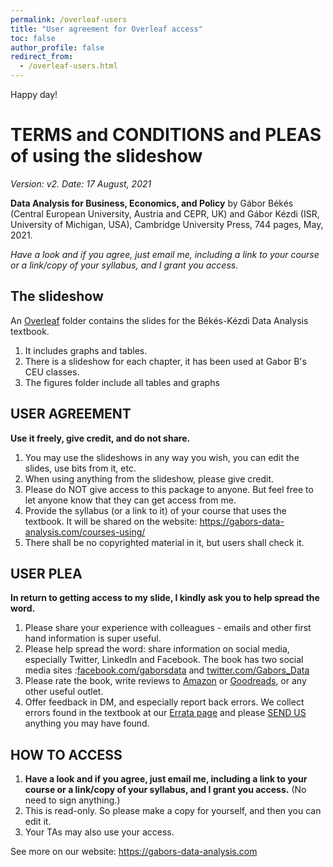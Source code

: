 ```yaml
---
permalink: /overleaf-users
title: "User agreement for Overleaf access"
toc: false
author_profile: false
redirect_from:
  - /overleaf-users.html
---
```


Happy day!

# TERMS and CONDITIONS and PLEAS of using the slideshow 

*Version: v2. Date: 17 August, 2021*


**Data Analysis for Business, Economics, and Policy** by Gábor Békés (Central European University, Austria and CEPR, UK) and Gábor Kézdi (ISR, University of Michigan, USA), Cambridge University Press, 744 pages, May, 2021. 


*Have a look and if you agree, just email me, including a link to your course or a link/copy of your syllabus, and I grant you access.*


## The slideshow
An [Overleaf](https://www.overleaf.com/) folder contains the slides for the Békés-Kézdi Data Analysis textbook.

1. It includes graphs and tables. 
2. There is a slideshow for each chapter, it has been used at Gabor B's CEU classes.
3. The figures folder include all tables and graphs


## USER AGREEMENT

**Use it freely, give credit, and do not share.**

1. You may use the slideshows in any way you wish, you can edit the
   slides, use bits from it, etc.
2. When using anything from the slideshow, please give credit.
3. Please do NOT give access to this package to anyone. But feel free to let anyone know that they can get access from me.
4. Provide the syllabus (or a link to it) of your course that uses the textbook. It will be shared on the website: 
   <https://gabors-data-analysis.com/courses-using/>
5. There shall be no copyrighted material in it, but users shall check     it.

## USER PLEA

**In return to getting access to my slide, I kindly ask you to help spread the word.** 

1. Please share your experience with colleagues - emails and other
   first hand information is super useful.
2. Please help spread the word: share information on social media,
    especially Twitter, LinkedIn and Facebook. The book has two social
    media sites :[facebook.com/gaborsdata](https://www.facebook.com/gaborsdata) and [twitter.com/Gabors_Data](https://twitter.com/Gabors_Data)
3. Please rate the book, write reviews to [Amazon](https://www.amazon.com/Data-Analysis-Business-Economics-Policy/dp/1108483011)  or [Goodreads](https://www.goodreads.com/book/show/54329233-data-analysis-for-business-economics-and-policy), or any other useful outlet. 
4. Offer feedback in DM, and especially report back errors. We collect errors found in the textbook at our [Errata page](https://gabors-data-analysis.com/errata/) and
    please [SEND US](https://gabors-data-analysis.com/contact-us/) anything you may have found.


## HOW TO ACCESS

1. **Have a look and if you agree, just email me, including a link to your course or a link/copy of your syllabus, and I grant you access.** (No need to sign anything.)
2. This is read-only.  So please make a copy for yourself, and then you can edit it.
3. Your TAs may also use your access.

  

See more on our website: <https://gabors-data-analysis.com>


